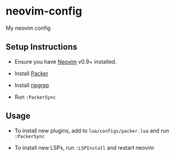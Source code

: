 # neovim-config
My neovim config

## Setup Instructions

* Ensure you have [Neovim](https://github.com/neovim/neovim/wiki/Installing-Neovim ) v0.9+ installed.

* Install [Packer](https://github.com/wbthomason/packer.nvim)

* Install [ripgrep](https://github.com/BurntSushi/ripgrep)

* Run `:PackerSync`

## Usage

* To install new plugins, add to `lua/configs/packer.lua` and run `:PackerSync`

* To install new LSPs, run `:LSPInstall` and restart neovim

